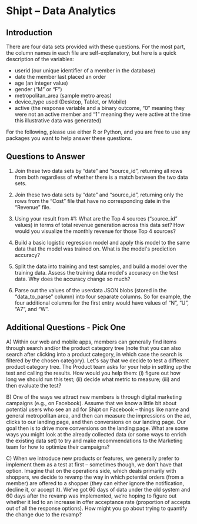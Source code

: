 # Shipt – Data Analytics

## Introduction

There are four data sets provided with these questions. For the most part, the column names in each file are self-explanatory, but here is a quick description of the variables:
* userid (our unique identifier of a member in the database)
* date the member last placed an order
* age (an integer value)
* gender (“M” or “F”)
* metropolitan_area (sample metro areas)
* device_type used (Desktop, Tablet, or Mobile)
* active (the response variable and a binary outcome, “0” meaning they were not an        active member and “1” meaning they were active at the time this illustrative data was      generated)
     
For the following, please use either R or Python, and you are free to use any packages you want to help answer these questions.

## Questions to Answer

1) Join these two data sets by “date” and “source_id”, returning all rows from both regardless of whether there is a match between the two data sets.

2) Join these two data sets by “date” and “source_id”, returning only the rows from the “Cost” file that have no corresponding date in the “Revenue” file.

3) Using your result from #1:
What are the Top 4 sources (“source_id” values) in terms of total revenue generation across this data set? How would you visualize the monthly revenue for those Top 4 sources?

4) Build a basic logistic regression model and apply this model to the same data that the model was trained on. What is the model's prediction accuracy?

5) Split the data into training and test samples, and build a model over the training data. Assess the training data model's accuracy on the test data. Why does the accuracy change so much?

6) Parse out the values of the userdata JSON blobs (stored in the “data_to_parse” column) into four separate columns. So for example, the four additional columns for the first entry would have values of “N”, “U”, “A7”, and “W”.

## Additional Questions - Pick One

A) Within our web and mobile apps, members can generally find items through search and/or the product
category tree (note that you can also search after clicking into a product category, in which case the
search is filtered by the chosen category). Let's say that we decide to test a different product category
tree. The Product team asks for your help in setting up the test and calling the results. How would you
help them: (i) figure out how long we should run this test; (ii) decide what metric to measure; (iii) and
then evaluate the test?

B) One of the ways we attract new members is through digital marketing campaigns (e.g., on Facebook).
Assume that we know a little bit about potential users who see an ad for Shipt on Facebook – things like
name and general metropolitan area, and then can measure the impressions on the ad, clicks to our
landing page, and then conversions on our landing page. Our goal then is to drive more conversions on
the landing page. What are some ways you might look at the already collected data (or some ways to
enrich the existing data set) to try and make recommendations to the Marketing team for how to
optimize their campaigns?

C) When we introduce new products or features, we generally prefer to implement them as a test at first –
sometimes though, we don't have that option. Imagine that on the operations side, which deals
primarily with shoppers, we decide to revamp the way in which potential orders (from a member) are
offered to a shopper (they can either ignore the notification, decline it, or accept it). We’ve got 60 days
of data under the old system and 60 days after the revamp was implemented, we’re hoping to figure out
whether it led to an increase in offer acceptance rate (proportion of accepts out of all the response
options). How might you go about trying to quantify the change due to the revamp?







